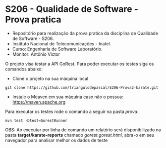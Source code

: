 # S206 - Qualidade de Software - Prova pratica
- Repositório para realização da prova pratica da disciplina de Qualidade de Software - S206. 
- Instituto Nacional de Telecomunicações - Inatel. 
- Curso: Engenharia de Software Laboratório.
- Monitor: Antônio Victor

O projeto visa testar a API GoRest. Para poder executar os testes siga os comandos abaixo:

- Clone o projeto na sua máquina local
```
git clone https://github.com/triangulodepascal/S206-Prova2-karate.git
```

- Instale o Meaven em sua máquina caso não o possua:
https://maven.apache.org

Para executar os testes rode o comando a seguir na pasta *prova*:
```
mvn test -Dtest=GorestRunner
```

OBS: Ao executar por linha de comando um relatório será disponibilizado na pasta **target/karate-reports** chamado *gorest.gorest.html*, abra-o em seu navegador para analisar melhor os dados de teste
